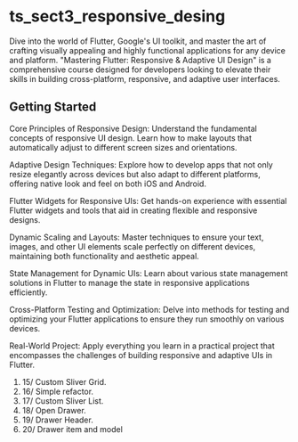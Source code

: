 # ts_sect3_responsive_desing

Dive into the world of Flutter, Google's UI toolkit, and master the art of crafting visually appealing and highly functional applications for any device and platform. "Mastering Flutter: Responsive & Adaptive UI Design" is a comprehensive course designed for developers looking to elevate their skills in building cross-platform, responsive, and adaptive user interfaces.

## Getting Started

Core Principles of Responsive Design: Understand the fundamental concepts of responsive UI design. Learn how to make layouts that automatically adjust to different screen sizes and orientations.

Adaptive Design Techniques: Explore how to develop apps that not only resize elegantly across devices but also adapt to different platforms, offering native look and feel on both iOS and Android.

Flutter Widgets for Responsive UIs: Get hands-on experience with essential Flutter widgets and tools that aid in creating flexible and responsive designs.

Dynamic Scaling and Layouts: Master techniques to ensure your text, images, and other UI elements scale perfectly on different devices, maintaining both functionality and aesthetic appeal.

State Management for Dynamic UIs: Learn about various state management solutions in Flutter to manage the state in responsive applications efficiently.

Cross-Platform Testing and Optimization: Delve into methods for testing and optimizing your Flutter applications to ensure they run smoothly on various devices.

Real-World Project: Apply everything you learn in a practical project that encompasses the challenges of building responsive and adaptive UIs in Flutter.

1. 15/ Custom Sliver Grid.
2. 16/ Simple refactor.
3. 17/ Custom Sliver List.
4. 18/ Open Drawer.
5. 19/ Drawer Header.
6. 20/ Drawer item and model